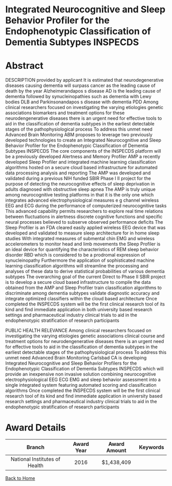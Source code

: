 
Integrated Neurocognitive and Sleep Behavior Profiler for the Endophenotypic Classification of Dementia Subtypes INSPECDS
=========================================================================================================================

# Abstract


DESCRIPTION  provided by applicant   It is estimated that neurodegenerative diseases causing dementia will surpass cancer as the leading cause of death by the year       Alzheimerandapos s disease  AD  is the leading cause of dementia  followed by synucleinopathies  such as dementia with Lewy bodies  DLB  and Parkinsonandapos s disease with dementia  PDD   Among clinical researchers focused on investigating the varying etiologies  genetic associations  biomarkers  and treatment options for these neurodengenerative diseases  there is an urgent need for effective tools to aid in the classification of dementia subtypes  in the earliest detectable stages of the pathophysiological process  To address this unmet need Advanced Brain Monitoring  ABM  proposes to leverage two previously developed technologies to create an Integrated Neurocognitive and Sleep Behavior Profiler for the Endophenotypic Classification of Dementia Subtypes  INSPECDS   The core components of the INSPECDS platform will be a previously developed Alertness and Memory Profiler  AMP   a recently developed Sleep Profiler  and integrated machine learning  classification algorithms  hosted on a secure  cloud based  infrastructure for automated data processing  analysis  and reporting  The AMP was developed and validated during a previous NIH funded SBIR Phase I II project for the purpose of detecting the neurocognitive effects of sleep deprivation in adults diagnosed with obstructive sleep apnea  The AMP is truly unique among neurocognitive testing platforms in that it is the only one which integrates advanced  electrophysiological measures  e g      channel  wireless EEG and ECG  during the performance of computerized neurocognitive tasks  This advanced capability permits researchers to explore real time relations between fluctuations in alertness  discrete cognitive functions  and specific neural processes believed to subserve observed performance deficits  The Sleep Profiler is an FDA cleared  easily applied  wireless EEG device that was developed and validated to measure sleep architecture for in home sleep studies  With integrated measures of submental  chin  EMG and wireless accelerometers to monitor head and limb movements  the Sleep Profiler is an ideal device for quantifying the characteristics of REM sleep behavior disorder  RBD   which is considered to be a prodromal expression of synucleinopathy  Furthermore  the application of sophisticated  machine learning  classification algorithms will streamline the processing and analyses of these data to derive statistical probabilities of various dementia subtypes  The overarching goal of the current  Direct to Phase II  SBIR project is to develop a secure  cloud based infrastructure to compile the data obtained from the AMP and Sleep Profiler  train classification algorithms to discriminate among dementia subtypes  validate diagnostic accuracy  and integrate optimized classifiers within the cloud based architecture  Once completed  the INSPECDS system will be the first clinical research tool of its kind and find immediate application in both university based research settings and pharmaceutical industry clinical trials to aid in the endophenotypic stratification of research participants    
   
PUBLIC HEALTH RELEVANCE  Among clinical researchers focused on investigating the varying etiologies  genetic associations  clinical course  and treatment options for neurodengenerative diseases  there is an urgent need for effective tools to aid in the classification of dementia subtypes  in the earliest detectable stages of the pathophysiological process  To address this unmet need  Advanced Brain Monitoring  Carlsbad  CA  is developing Integrated Neurocognitive and Sleep Behavior Profilers for the Endophenotypic Classification of Dementia Subtypes  INSPECDS   which will provide an inexpensive  non invasive solution combining neurocognitive  electrophysiological  EEG  ECG  EMG   and sleep behavior assessment into a single  integrated system featuring automated scoring and classification algorithms  Once completed  the INSPECDS system will be the first clinical research tool of its kind and find immediate application in university based research settings and pharmaceutical industry clinical trials to aid in the endophenotypic stratification of research participants  

# Award Details

|Branch|Award Year|Award Amount|Keywords|
| :---: | :---: | :---: | :---: |
|National Institutes of Health|2016|$1,438,409||
  
  


[Back to Home](https://github.com/chrischow/dod_sbir_awards/Reports/JH/#2487)